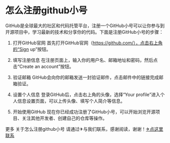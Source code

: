 # 怎么注册github小号

GitHub是全球最大的社区和代码托管平台，注册一个GitHub小号可以让你参与到开源项目中，学习最新的技术和分享你的代码。下面是注册GitHub小号的步骤：

1. 打开GitHub官网
   首先打开GitHub官网（https://github.com/），点击右上角的“Sign up”按钮。

2. 填写注册信息
   在注册页面上，输入你的用户名、邮箱地址和密码，然后点击“Create an account”按钮。

3. 验证邮箱
   GitHub会向你的邮箱发送一封验证邮件，点击邮件中的链接完成邮箱验证。

4. 设置个人信息
   登录GitHub后，点击右上角的头像，选择“Your profile”进入个人信息设置页面，可以上传头像、填写个人简介等信息。

5. 开始使用GitHub
   现在你已经成功注册了GitHub小号，可以开始浏览开源项目、关注其他开发者、创建自己的仓库等操作。

更多 关于怎么注册github小号 请通过✈与我们联系，感谢阅读，谢谢！[✈点这里联系](https://a.k02.cc)